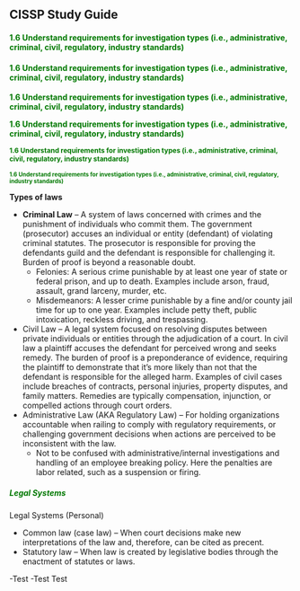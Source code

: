 ## CISSP Study Guide


#### <font color="#007800"><b>1.6 Understand requirements for investigation types (i.e., administrative, criminal, civil, regulatory, industry standards) </b> </font>

#### <font color="#007800">1.6 Understand requirements for investigation types (i.e., administrative, criminal, civil, regulatory, industry standards) </font>

<span style="color: #007800; font-weight: bold;">1.6 Understand requirements for investigation types (i.e., administrative, criminal, civil, regulatory, industry standards) </span>

<span style="color: #007800; font-size: 14px; font-weight: bold;">1.6 Understand requirements for investigation types (i.e., administrative, criminal, civil, regulatory, industry standards) </span>

<span style="color: #007800; font-size: 12px; font-weight: bold;">1.6 Understand requirements for investigation types (i.e., administrative, criminal, civil, regulatory, industry standards) </span>

<span style="color: #007800; font-size: 10px; font-weight: bold;">1.6 Understand requirements for investigation types (i.e., administrative, criminal, civil, regulatory, industry standards) </span>

**Types of laws**
- **Criminal Law** – A system of laws concerned with crimes and the punishment of individuals who commit them. The government (prosecutor) accuses an individual or entity (defendant) of violating criminal statutes. The prosecutor is responsible for proving the defendants guild and the defendant is responsible for challenging it. Burden of proof is beyond a reasonable doubt.
    - Felonies: A serious crime punishable by at least one year of state or federal prison, and up to death. Examples include arson, fraud, assault, grand larceny, murder, etc.
    - Misdemeanors: A lesser crime punishable by a fine and/or county jail time for up to one year. Examples include petty theft, public intoxication, reckless driving, and trespassing.
- Civil Law – A legal system focused on resolving disputes between private individuals or entities through the adjudication of a court. In civil law a plaintiff accuses the defendant for perceived wrong and seeks remedy. The burden of proof is a preponderance of evidence, requiring the plaintiff to demonstrate that it’s more likely than not that the defendant is responsible for the alleged harm. Examples of civil cases include breaches of contracts, personal injuries, property disputes, and family matters. Remedies are typically compensation, injunction, or compelled actions through court orders.
- Administrative Law (AKA Regulatory Law) – For holding organizations accountable when railing to comply with regulatory requirements, or challenging government decisions when actions are perceived to be inconsistent with the law.
    - Not to be confused with administrative/internal investigations and handling of an employee breaking policy. Here the penalties are labor related, such as a suspension or firing.

##### <font color="#007800"><b>Legal Systems </b> </font>
Legal Systems (Personal)
- Common law (case law) – When court decisions make new interpretations of the law and, therefore, can be cited as precent.
- Statutory law – When law is created by legislative bodies through the enactment of statutes or laws.

-Test
 -Test
 Test






















    
